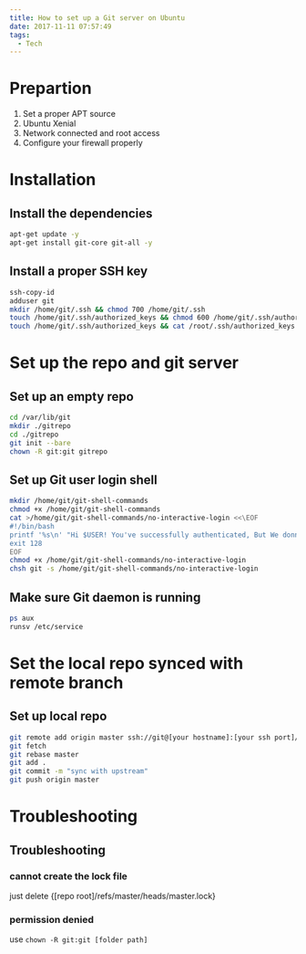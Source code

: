 ```yaml
---
title: How to set up a Git server on Ubuntu
date: 2017-11-11 07:57:49
tags:
  - Tech
---
```


# Prepartion

1. Set a proper APT source
2. Ubuntu Xenial
3. Network connected and root access
4. Configure your firewall properly

# Installation

## Install the dependencies

```bash
apt-get update -y
apt-get install git-core git-all -y
```

## Install a proper SSH key

```bash
ssh-copy-id
adduser git
mkdir /home/git/.ssh && chmod 700 /home/git/.ssh
touch /home/git/.ssh/authorized_keys && chmod 600 /home/git/.ssh/authorized_keys
touch /home/git/.ssh/authorized_keys && cat /root/.ssh/authorized_keys >> /home/git/.ssh/authorized_keys
```

# Set up the repo and git server

## Set up an empty repo

```bash
cd /var/lib/git
mkdir ./gitrepo
cd ./gitrepo
git init --bare
chown -R git:git gitrepo
```

## Set up Git user login shell

```bash
mkdir /home/git/git-shell-commands
chmod +x /home/git/git-shell-commands
cat >/home/git/git-shell-commands/no-interactive-login <<\EOF
#!/bin/bash
printf '%s\n' "Hi $USER! You've successfully authenticated, But We donnot provide the shell access."
exit 128
EOF
chmod +x /home/git/git-shell-commands/no-interactive-login 
chsh git -s /home/git/git-shell-commands/no-interactive-login
```

## Make sure Git daemon is running

```bash
ps aux
runsv /etc/service
```

# Set the local repo synced with remote branch

## Set up local repo

```bash
git remote add origin master ssh://git@[your hostname]:[your ssh port]/[absolute path of the git repo]/[reponame.git]
git fetch
git rebase master
git add .
git commit -m "sync with upstream"
git push origin master
```

# Troubleshooting

## Troubleshooting

### cannot create the lock file

just delete {[repo root]/refs/master/heads/master.lock}

### permission denied

use ```chown -R git:git [folder path]```


